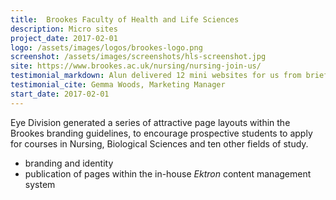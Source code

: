 ```yaml
---
title:  Brookes Faculty of Health and Life Sciences
description: Micro sites
project_date: 2017-02-01
logo: /assets/images/logos/brookes-logo.png
screenshot: /assets/images/screenshots/hls-screenshot.jpg
site: https://www.brookes.ac.uk/nursing/nursing-join-us/
testimonial_markdown: Alun delivered 12 mini websites for us from brief to go-live in an incredibly short period of time. He was entirely responsive to our demands and worked precisely to brief. He interpreted our vision perfectly whilst working within our corporate brand guidelines. 
testimonial_cite: Gemma Woods, Marketing Manager 
start_date: 2017-02-01
---
```


Eye Division generated a series of attractive page layouts within the Brookes branding guidelines, to encourage prospective students to apply for courses in Nursing, Biological Sciences and ten other fields of study.

* branding and identity
* publication of pages within the in-house *Ektron* content management system
